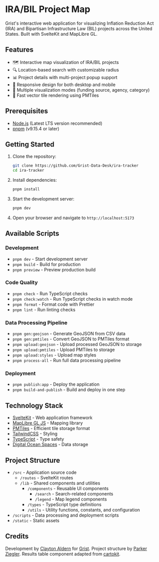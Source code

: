 # IRA/BIL Project Map

Grist's interactive web application for visualizing Inflation Reduction Act (IRA) and Bipartisan Infrastructure Law (BIL) projects across the United States. Built with SvelteKit and MapLibre GL.

## Features

- 🗺️ Interactive map visualization of IRA/BIL projects
- 🔍 Location-based search with customizable radius
- 📊 Project details with multi-project popup support
- 📱 Responsive design for both desktop and mobile
- 🎨 Multiple visualization modes (funding source, agency, category)
- 💨 Fast vector tile rendering using PMTiles

## Prerequisites

- [Node.js](https://nodejs.org/) (Latest LTS version recommended)
- [pnpm](https://pnpm.io/) (v9.15.4 or later)

## Getting Started

1. Clone the repository:

   ```bash
   git clone https://github.com/Grist-Data-Desk/ira-tracker
   cd ira-tracker
   ```

2. Install dependencies:

   ```bash
   pnpm install
   ```

3. Start the development server:

   ```bash
   pnpm dev
   ```

4. Open your browser and navigate to `http://localhost:5173`

## Available Scripts

### Development

- `pnpm dev` - Start development server
- `pnpm build` - Build for production
- `pnpm preview` - Preview production build

### Code Quality

- `pnpm check` - Run TypeScript checks
- `pnpm check:watch` - Run TypeScript checks in watch mode
- `pnpm format` - Format code with Prettier
- `pnpm lint` - Run linting checks

### Data Processing Pipeline

- `pnpm gen:geojson` - Generate GeoJSON from CSV data
- `pnpm gen:pmtiles` - Convert GeoJSON to PMTiles format
- `pnpm upload:geojson` - Upload processed GeoJSON to storage
- `pnpm upload:pmtiles` - Upload PMTiles to storage
- `pnpm upload:styles` - Upload map styles
- `pnpm process-all` - Run full data processing pipeline

### Deployment

- `pnpm publish:app` - Deploy the application
- `pnpm build-and-publish` - Build and deploy in one step

## Technology Stack

- [SvelteKit](https://kit.svelte.dev/) - Web application framework
- [MapLibre GL JS](https://maplibre.org/) - Mapping library
- [PMTiles](https://github.com/protomaps/PMTiles) - Efficient tile storage format
- [TailwindCSS](https://tailwindcss.com/) - Styling
- [TypeScript](https://www.typescriptlang.org/) - Type safety
- [Digital Ocean Spaces](https://www.digitalocean.com/products/spaces) - Data storage

## Project Structure

- `/src` - Application source code
  - `/routes` - SvelteKit routes
  - `/lib` - Shared components and utilities
    - `/components` - Reusable UI components
      - `/search` - Search-related components
      - `/legend` - Map legend components
    - `/types` - TypeScript type definitions
    - `/utils` - Utility functions, constants, and configuration
- `/scripts` - Data processing and deployment scripts
- `/static` - Static assets

## Credits

Development by [Clayton Aldern](https://github.com/clayton-aldern) for [Grist](https://grist.org). Project structure by [Parker Ziegler](https://github.com/parkerziegler). Results table component adapted from [cartokit](https://github.com/parkerziegler/cartokit).
